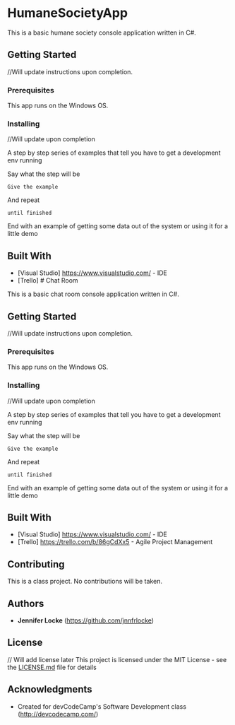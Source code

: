 # HumaneSocietyApp

This is a basic humane society console application written in C#.

## Getting Started

//Will update instructions upon completion.

### Prerequisites

This app runs on the Windows OS.

### Installing

//Will update upon completion

A step by step series of examples that tell you have to get a development env running

Say what the step will be

```
Give the example
```

And repeat

```
until finished
```

End with an example of getting some data out of the system or using it for a little demo

## Built With

* [Visual Studio] https://www.visualstudio.com/ - IDE
* [Trello] # Chat Room

This is a basic chat room console application written in C#.

## Getting Started

//Will update instructions upon completion.

### Prerequisites

This app runs on the Windows OS.

### Installing

//Will update upon completion

A step by step series of examples that tell you have to get a development env running

Say what the step will be

```
Give the example
```

And repeat

```
until finished
```

End with an example of getting some data out of the system or using it for a little demo

## Built With

* [Visual Studio] https://www.visualstudio.com/ - IDE
* [Trello] https://trello.com/b/86gCdXx5 - Agile Project Management 

## Contributing

This is a class project. No contributions will be taken. 

## Authors

* **Jennifer Locke** (https://github.com/jnnfrlocke)

## License

// Will add license later
This project is licensed under the MIT License - see the [LICENSE.md](LICENSE.md) file for details

## Acknowledgments

* Created for devCodeCamp's Software Development class (http://devcodecamp.com/) 

